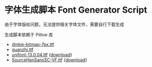 # 字体生成脚本 Font Generator Script

由于字体版权问题，无法提供相关字体文件，需要自行下载生成

生成脚本依赖于 Pillow 库

- [dinkie-bitmap-7px.ttf](https://3type.cn/fonts/dinkie_bitmap/index.html)
- [guanzhi.ttf](https://github.com/Dreagonmon/FontChinese7x7)
- [unifont-13.0.04.ttf](http://unifoundry.com/unifont/index.html) {[download](http://unifoundry.com/pub/unifont/unifont-13.0.04/font-builds/unifont-13.0.04.ttf)}
- [SourceHanSansSC-VF.ttf](https://github.com/adobe-fonts/source-han-sans) {[download](https://github.com/adobe-fonts/source-han-sans/releases/download/2.004R/SourceHanSansSC.zip)}
